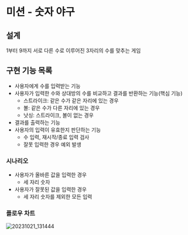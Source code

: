 # 미션 - 숫자 야구

## 설계
1부터 9까지 서로 다른 수로 이루어진 3자리의 수를 맞추는 게임

## 구현 기능 목록
- 사용자에게 수를 입력받는 기능
- 사용자가 입력한 수와 상대방의 수를 비교하고 결과를 반환하는 기능(핵심 기능)
  - 스트라이크: 같은 수가 같은 자리에 있는 경우
  - 볼: 같은 수가 다른 자리에 있는 경우
  - 낫싱: 스트라이크, 볼이 없는 경우
- 결과를 출력하는 기능
- 사용자의 입력이 유효한지 판단하는 기능
  - 수 입력, 재시작/종료 입력 검사
  - 잘못 입력한 경우 예외 발생

### 시나리오
- 사용자가 올바른 값을 입력한 경우
  - 세 자리 숫자
- 사용자가 잘못된 값을 입력한 경우
  - 세 자리 숫자를 제외한 모든 입력

### 플로우 차트
![20231021_131444](https://github.com/JungHun98/javascript-baseball-6/assets/97653343/43497cb4-ddcc-45f7-a588-68017a4495e0)
